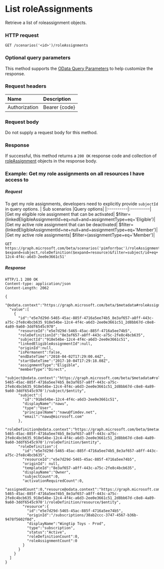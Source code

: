 # List roleAssignments

Retrieve a list of roleassignment objects. 
### HTTP request

```http
GET /scenarios('<id>')/roleAssignments
```
### Optional query parameters
This method supports the [OData Query Parameters](http://graph.microsoft.io/docs/overview/query_parameters) to help customize the response.

### Request headers
| Name      |Description|
|:----------|:----------|
| Authorization  | Bearer {code}|

### Request body
Do not supply a request body for this method.
### Response
If successful, this method returns a `200 OK` response code and collection of [roleAssignment](../resources/roleassignment.md) objects in the response body.
### Example: Get my role assignments on all resources I have access to
##### Request
To get my role assignments, developers need to explicitly provide `subjectId` in query options.
| Sub scenarios |Query options|
|:----------|:----------|
|Get my eligible role assignment that can be activated| $filter=(linkedEligibleAssignmentId+eq+null+and+assignmentType+eq+'Eligible')|
|Get my active role assignment that can be deactivated| $filter=(linkedEligibleAssignmentId+ne+null+and+assignmentType+eq+'Member')|
|Get my active role assignments| $filter=(assignmentType+eq+'Member')|
```http
GET https://graph.microsoft.com/beta/scenarios('pimforrbac')/roleAssignments?$expand=subject,roleDefinition($expand=resource)&filter=subject/id+eq+'918e54be-12c4-4f4c-a6d3-2ee0e3661c51'
```
##### Response

```http
HTTP/1.1 200 OK
Content-type: application/json
Content-Length: 2062

{
  "@odata.context":"https://graph.microsoft.com/beta/$metadata#roleAssignments",
  "value":[
    {
      "id":"e5e7d29d-5465-45ac-885f-4716a5ee74b5_8e3af657-a8ff-443c-a75c-2fe8c4bcb635_918e54be-12c4-4f4c-a6d3-2ee0e3661c51_2d8bb67d-c8e8-4a89-9a60-3ddf6545c970",
      "resourceId":"e5e7d29d-5465-45ac-885f-4716a5ee74b5",
      "roleDefinitionId":"8e3af657-a8ff-443c-a75c-2fe8c4bcb635",
      "subjectId":"918e54be-12c4-4f4c-a6d3-2ee0e3661c51",
      "linkedEligibleAssignmentId":null,      
      "originId":null,
      "isPermanent":false,
      "endDateTime":"2018-04-02T17:29:00.44Z",
      "startDateTime":"2017-10-04T17:29:18.08Z",
      "assignmentType":"Eligible",
      "memberType":"Direct",
      "subject@odata.context":"https://graph.microsoft.com/beta/$metadata#roleAssignments('e5e7d29d-5465-45ac-885f-4716a5ee74b5_8e3af657-a8ff-443c-a75c-2fe8c4bcb635_918e54be-12c4-4f4c-a6d3-2ee0e3661c51_2d8bb67d-c8e8-4a89-9a60-3ddf6545c970')/subject/$entity",
      "subject":{
        "id":"918e54be-12c4-4f4c-a6d3-2ee0e3661c51",
        "displayName":"nawu",
        "type":"User",
        "principalName":"nawu@fimdev.net",
        "email":"nawu@microsoft.com"
      },
      "roleDefinition@odata.context":"https://graph.microsoft.com/beta/$metadata#roleAssignments('e5e7d29d-5465-45ac-885f-4716a5ee74b5_8e3af657-a8ff-443c-a75c-2fe8c4bcb635_918e54be-12c4-4f4c-a6d3-2ee0e3661c51_2d8bb67d-c8e8-4a89-9a60-3ddf6545c970')/roleDefinition/$entity",
      "roleDefinition":{
        "id":"e5e7d29d-5465-45ac-885f-4716a5ee74b5_8e3af657-a8ff-443c-a75c-2fe8c4bcb635",
        "resourceId":"e5e7d29d-5465-45ac-885f-4716a5ee74b5",
        "originId": null,
        "templateId":"8e3af657-a8ff-443c-a75c-2fe8c4bcb635",
        "displayName":"Owner",
        "subjectCount":0,
        "activationRequiredCount":0,
        "assignedCount":0,"resource@odata.context":"https://graph.microsoft.com/beta/$metadata#roleAssignments('e5e7d29d-5465-45ac-885f-4716a5ee74b5_8e3af657-a8ff-443c-a75c-2fe8c4bcb635_918e54be-12c4-4f4c-a6d3-2ee0e3661c51_2d8bb67d-c8e8-4a89-9a60-3ddf6545c970')/roleDefinition/resource/$entity",
        "resource":{
          "id":"e5e7d29d-5465-45ac-885f-4716a5ee74b5",
          "originId":"/subscriptions/38ab2ccc-3747-4567-b36b-9478f5602f0d",
          "displayName":"Wingtip Toys - Prod",
          "type":"subscription",
          "status":"Active",
          "roleDefinitionCount":0,
          "roleAssignmentCount":0
        }
      }
    }
  ]
}
```